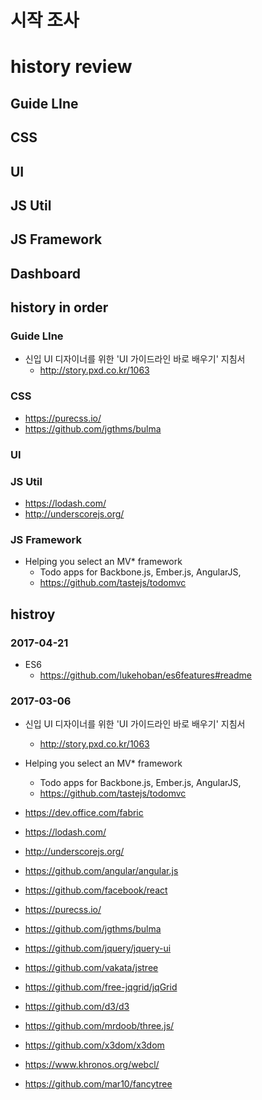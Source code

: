 # 시작 조사

# history review
## Guide LIne


## CSS
## UI
## JS Util
## JS Framework
## Dashboard





## history in order

### Guide LIne
- 신입 UI 디자이너를 위한 'UI 가이드라인 바로 배우기' 지침서
    -  http://story.pxd.co.kr/1063

### CSS
- https://purecss.io/
- https://github.com/jgthms/bulma

### UI

### JS Util
- https://lodash.com/
- http://underscorejs.org/

### JS Framework
- Helping you select an MV* framework
     -  Todo apps for Backbone.js, Ember.js, AngularJS,
     - https://github.com/tastejs/todomvc


## histroy


### 2017-04-21
- ES6
    -   https://github.com/lukehoban/es6features#readme


### 2017-03-06
- 신입 UI 디자이너를 위한 'UI 가이드라인 바로 배우기' 지침서
    -  http://story.pxd.co.kr/1063

- Helping you select an MV* framework
     -  Todo apps for Backbone.js, Ember.js, AngularJS,
     - https://github.com/tastejs/todomvc

- https://dev.office.com/fabric
- https://lodash.com/
- http://underscorejs.org/
- https://github.com/angular/angular.js
- https://github.com/facebook/react
- https://purecss.io/
- https://github.com/jgthms/bulma
- https://github.com/jquery/jquery-ui
- https://github.com/vakata/jstree
- https://github.com/free-jqgrid/jqGrid
- https://github.com/d3/d3
- https://github.com/mrdoob/three.js/
- https://github.com/x3dom/x3dom
- https://www.khronos.org/webcl/
- https://github.com/mar10/fancytree

